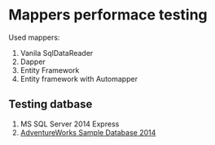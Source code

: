 # Mappers performace testing
Used mappers:

1. Vanila SqlDataReader
1. Dapper
1. Entity Framework
1. Entity framework with Automapper

## Testing datbase
 1. MS SQL Server 2014 Express
 1. [ AdventureWorks Sample Database 2014](http://msftdbprodsamples.codeplex.com/)
